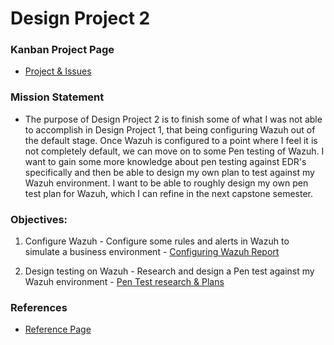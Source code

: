 # Design Project 2

### Kanban Project Page

* <a href="https://github.com/users/jwells24/projects/1/views/1" target="_blank">Project & Issues</a>

### Mission Statement

* The purpose of Design Project 2 is to finish some of what I was not able to accomplish in Design Project 1, that being configuring Wazuh out of the default stage. Once Wazuh is configured to a point where I feel it is not completely default, we can move on to some Pen testing of Wazuh. I want to gain some more knowledge about pen testing against EDR's specifically and then be able to design my own plan to test against my Wazuh environment. I want to be able to roughly design my own pen test plan for Wazuh, which I can refine in the next capstone semester. 

### Objectives:

1. Configure Wazuh - Configure some rules and alerts in Wazuh to simulate a business environment - <a href="https://github.com/jwells24/CCC410F22-JWCapstone/blob/main/docs/configwaz.md" target="_blank">Configuring Wazuh Report</a>

2. Design testing on Wazuh - Research and design a Pen test against my Wazuh environment - <a href="https://github.com/jwells24/CCC410F22-JWCapstone/blob/main/docs/pentestres.md" target="_blank">Pen Test research & Plans</a>
  
### References

* <a href="https://github.com/jwells24/CCC410F22-JWCapstone/blob/main/docs/References.md" target="_blank">Reference Page</a>
